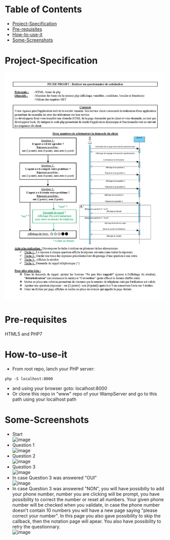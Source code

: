 # Table of Contents 
- [Project-Specification](#Project-Specification) 
- [Pre-requisites](#Pre-requisites) 
- [How-to-use-it](#How-to-use-it) 
- [Some-Screenshots](#Some-Screenshots) 

# Project-Specification
![Project Specification](docs/Projet_php_-_GET_-_Fiche_apprenant-page-001.jpg)

# Pre-requisites
HTML5 and PHP7

# How-to-use-it
- From root repo, lanch your PHP server:<br>
```shell
php -S localhost:8000
```
- and using your browser goto: localhost:8000
- Or clone this repo in "www" repo of your WampServer and go to this path using your localhost path

# Some-Screenshots
- Start  
![image](https://user-images.githubusercontent.com/61125395/120891908-6b2d4180-c60b-11eb-8d0b-c73ec65e97d7.png)
- Question 1  
![image](https://user-images.githubusercontent.com/61125395/120891911-797b5d80-c60b-11eb-8ae9-b73b5f3a5c14.png)
- Question 2  
![image](https://user-images.githubusercontent.com/61125395/120891916-80a26b80-c60b-11eb-806c-8387d23d73cd.png)
- Question 3  
![image](https://user-images.githubusercontent.com/61125395/120891919-87c97980-c60b-11eb-971c-a06d3a4a33ac.png)
- In case Question 3 was answered "OUI"  
![image](https://user-images.githubusercontent.com/61125395/120891925-944dd200-c60b-11eb-86a3-7fac90db7b6f.png)
- In case Question 3 was answered "NON", you will have possibiliy to add your phone number, number you are clicking will be prompt, you have possibility
to correct the number or reset all numbers. Your given phone number will be checked when you validate, in case the phone number doesn't contain 10 numbers you will have 
a new page saying "please correct your number". In this page you also gave possibility to skip the callback, then the notation page will apear. You also have possibility
to retry the questionnary.  
![image](https://user-images.githubusercontent.com/61125395/120891956-d70faa00-c60b-11eb-906f-b334d540ed34.png)

